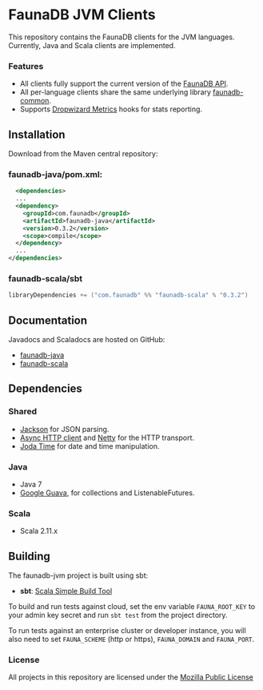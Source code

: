 # FaunaDB JVM Clients

This repository contains the FaunaDB clients for the JVM languages. Currently, Java and Scala clients are implemented.

### Features

* All clients fully support the current version of the [FaunaDB API](https://faunadb.com/documentation).
* All per-language clients share the same underlying library [faunadb-common](./faunadb-common).
* Supports [Dropwizard Metrics](https://dropwizard.github.io/metrics/3.1.0/) hooks for stats reporting.

## Installation

Download from the Maven central repository:

### faunadb-java/pom.xml:

```xml
  <dependencies>
  ...
  <dependency>
    <groupId>com.faunadb</groupId>
    <artifactId>faunadb-java</artifactId>
    <version>0.3.2</version>
    <scope>compile</scope>
  </dependency>
  ...
</dependencies>
```

### faunadb-scala/sbt

```scala
libraryDependencies += ("com.faunadb" %% "faunadb-scala" % "0.3.2")
```

## Documentation

Javadocs and Scaladocs are hosted on GitHub:

* [faunadb-java](http://faunadb.github.io/faunadb-jvm/0.3.2/faunadb-java/api/)
* [faunadb-scala](http://faunadb.github.io/faunadb-jvm/0.3.2/faunadb-scala/api/)

## Dependencies

### Shared

* [Jackson](https://github.com/FasterXML/jackson) for JSON parsing.
* [Async HTTP client](https://github.com/AsyncHttpClient/async-http-client) and [Netty](http://netty.io/) for the HTTP transport.
* [Joda Time](http://www.joda.org/joda-time/) for date and time manipulation.

### Java

* Java 7
* [Google Guava](https://github.com/google/guava), for collections and ListenableFutures.

### Scala

* Scala 2.11.x

## Building

The faunadb-jvm project is built using sbt:

* **sbt**: [Scala Simple Build Tool](http://www.scala-sbt.org/)

To build and run tests against cloud, set the env variable
`FAUNA_ROOT_KEY` to your admin key secret and run `sbt test` from the
project directory.

To run tests against an enterprise cluster or developer instance, you
will also need to set `FAUNA_SCHEME` (http or https), `FAUNA_DOMAIN`
and `FAUNA_PORT`.

### License

All projects in this repository are licensed under the [Mozilla Public License](./LICENSE)
